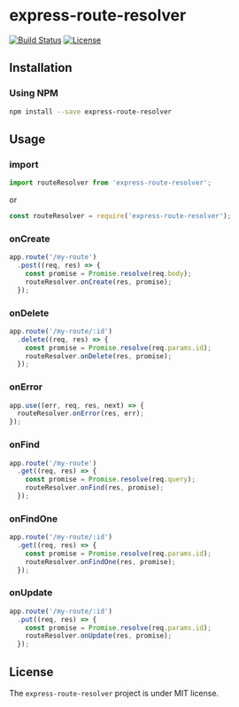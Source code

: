# express-route-resolver
[![Build Status](https://travis-ci.org/thiagogarbazza/express-route-resolver.svg?branch=0.0.3)](https://travis-ci.org/thiagogarbazza/express-route-resolver)
[![License](http://img.shields.io/:license-mit-blue.svg)](https://github.com/thiagogarbazza/express-route-resolver/)

## Installation

### Using NPM

```sh
npm install --save express-route-resolver
```

## Usage

### import

```js
import routeResolver from 'express-route-resolver';
```

or

```js
const routeResolver = require('express-route-resolver');
```

### onCreate

```js
app.route('/my-route')
  .post((req, res) => {
    const promise = Promise.resolve(req.body);
    routeResolver.onCreate(res, promise);
  });
```

### onDelete

```js
app.route('/my-route/:id')
  .delete((req, res) => {
    const promise = Promise.resolve(req.params.id);
    routeResolver.onDelete(res, promise);
  });
```

### onError

```js
app.use((err, req, res, next) => {
  routeResolver.onError(res, err);
});
```

### onFind

```js
app.route('/my-route')
  .get((req, res) => {
    const promise = Promise.resolve(req.query);
    routeResolver.onFind(res, promise);
  });
```

### onFindOne

```js
app.route('/my-route/:id')
  .get((req, res) => {
    const promise = Promise.resolve(req.params.id);
    routeResolver.onFindOne(res, promise);
  });
```

### onUpdate

```js
app.route('/my-route/:id')
  .put((req, res) => {
    const promise = Promise.resolve(req.params.id);
    routeResolver.onUpdate(res, promise);
  });
```

## License

The `express-route-resolver` project is under MIT license.
